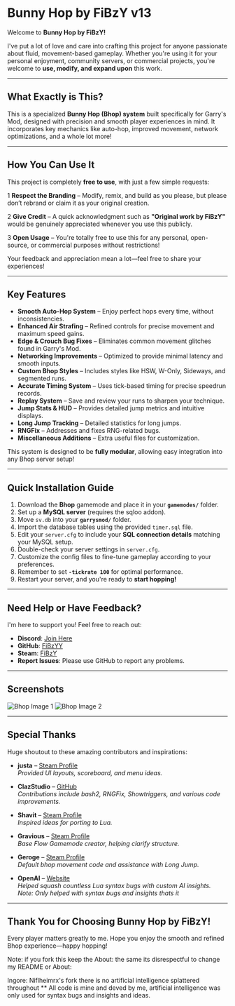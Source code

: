 # Bunny Hop by FiBzY v13

Welcome to **Bunny Hop by FiBzY!**

I've put a lot of love and care into crafting this project for anyone passionate about fluid, movement-based gameplay. Whether you're using it for your personal enjoyment, community servers, or commercial projects, you're welcome to **use, modify, and expand upon** this work.

---

## What Exactly is This?
This is a specialized **Bunny Hop (Bhop) system** built specifically for Garry's Mod, designed with precision and smooth player experiences in mind. It incorporates key mechanics like auto-hop, improved movement, network optimizations, and a whole lot more!

---

## How You Can Use It
This project is completely **free to use**, with just a few simple requests:

1️ **Respect the Branding** – Modify, remix, and build as you please, but please don’t rebrand or claim it as your original creation.

2️ **Give Credit** – A quick acknowledgment such as **"Original work by FiBzY"** would be genuinely appreciated whenever you use this publicly.

3️ **Open Usage** – You're totally free to use this for any personal, open-source, or commercial purposes without restrictions!

Your feedback and appreciation mean a lot—feel free to share your experiences!

---

## Key Features
- **Smooth Auto-Hop System** – Enjoy perfect hops every time, without inconsistencies.
- **Enhanced Air Strafing** – Refined controls for precise movement and maximum speed gains.
- **Edge & Crouch Bug Fixes**️ – Eliminates common movement glitches found in Garry's Mod.
- **Networking Improvements** – Optimized to provide minimal latency and smooth inputs.
- **Custom Bhop Styles** – Includes styles like HSW, W-Only, Sideways, and segmented runs.
- **Accurate Timing System** – Uses tick-based timing for precise speedrun records.
- **Replay System** – Save and review your runs to sharpen your technique.
- **Jump Stats & HUD** – Provides detailed jump metrics and intuitive displays.
- **Long Jump Tracking** – Detailed statistics for long jumps.
- **RNGFix** – Addresses and fixes RNG-related bugs.
- **Miscellaneous Additions** – Extra useful files for customization.

This system is designed to be **fully modular**, allowing easy integration into any Bhop server setup!

---

## Quick Installation Guide

1. Download the **Bhop** gamemode and place it in your **`gamemodes/`** folder.
2. Set up a **MySQL server** (requires the sqloo addon).
3. Move `sv.db` into your **`garrysmod/`** folder.
4. Import the database tables using the provided `timer.sql` file.
5. Edit your `server.cfg` to include your **SQL connection details** matching your MySQL setup.
6. Double-check your server settings in `server.cfg`.
7. Customize the config files to fine-tune gameplay according to your preferences.
8. Remember to set **`-tickrate 100`** for optimal performance.
9. Restart your server, and you're ready to **start hopping!**

---

## Need Help or Have Feedback?
I'm here to support you! Feel free to reach out:

- **Discord**: [Join Here](https://discord.gg/EhUFYJxZya)
- **GitHub**: [FiBzYY](https://github.com/FiBzYY)
- **Steam**: [FiBzY](https://steamcommunity.com/id/fibzy_/)
- **Report Issues**: Please use GitHub to report any problems.

---

## Screenshots
![Bhop Image 1](https://github.com/user-attachments/assets/f77d7c93-d4f4-4f6b-a7e8-fc77c3a84bb7)
![Bhop Image 2](https://github.com/user-attachments/assets/c8bc321c-b1c6-4229-a1f1-26d88f0237d9)

---

## Special Thanks
Huge shoutout to these amazing contributors and inspirations:

- **justa** – [Steam Profile](https://steamcommunity.com/id/just_adam)  
*Provided UI layouts, scoreboard, and menu ideas.*

- **ClazStudio** – [GitHub](https://github.com/ClazStudio)  
*Contributions include bash2, RNGFix, Showtriggers, and various code improvements.*

- **Shavit** – [Steam Profile](https://steamcommunity.com/id/shavit/)  
*Inspired ideas for porting to Lua.*

- **Gravious** – [Steam Profile](https://steamcommunity.com/id/Graviousdev/)  
*Base Flow Gamemode creator, helping clarify structure.*

- **Geroge** – [Steam Profile](https://steamcommunity.com/id/Gerogeri/)  
*Default bhop movement code and assistance with Long Jump.*

- **OpenAI** – [Website](https://openai.com/)  
*Helped squash countless Lua syntax bugs with custom AI insights. Note: Only helped with syntax bugs and insights thats it*

---

## Thank You for Choosing Bunny Hop by FiBzY!
Every player matters greatly to me. Hope you enjoy the smooth and refined Bhop experience—happy hopping!

Note: if you fork this keep the About: the same its disrespectful to change my README or About:

Ingore: Niflheimrx's fork there is no artificial intelligence splattered throughout **
All code is mine and deved by me, artificial intelligence was only used for syntax bugs and insights and ideas.

